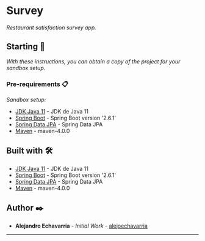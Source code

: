 # Survey
_Restaurant satisfaction survey app._


## Starting 🚀

_With these instructions, you can obtain a copy of the project for your sandbox setup._




### Pre-requirements 📋

_Sandbox setup:_

* [JDK Java 11](https://docs.aws.amazon.com/corretto/latest/corretto-11-ug/downloads-list.html) - JDK de Java 11
* [Spring Boot](https://spring.io/projects/spring-boot) - Spring Boot version '2.6.1'
* [Spring Data JPA](https://spring.io/projects/spring-data-jpa) - Spring Data JPA
* [Maven](https://maven.apache.org/install.html) - maven-4.0.0


## Built with 🛠️


* [JDK Java 11](https://docs.aws.amazon.com/corretto/latest/corretto-11-ug/downloads-list.html) - JDK de Java 11
* [Spring Boot](https://spring.io/projects/spring-boot) - Spring Boot version '2.6.1'
* [Spring Data JPA](https://spring.io/projects/spring-data-jpa) - Spring Data JPA
* [Maven](https://maven.apache.org/install.html) - maven-4.0.0


## Author ✒️



* **Alejandro Echavarria** - *Initial Work* - [alejoechavarria](https://github.com/alejoechavarria)




---

